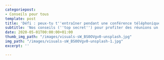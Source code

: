 ```yaml
---
categoriepost:
- Conseils pour tous
template: post
title: 'Défi : peux-tu t''entraîner pendant une conférence téléphonique ? '
subtitle: 'Nos conseils (''top secret'') pour profiter des réunions un peu longues... '
date: 2020-05-01T00:00:00+01:00
thumb_img_path: "/images/visuals-sW_BS0OVgv0-unsplash.jpg"
img_path: "/images/visuals-sW_BS0OVgv0-unsplash-1.jpg"
excerpt: ''

---
```

